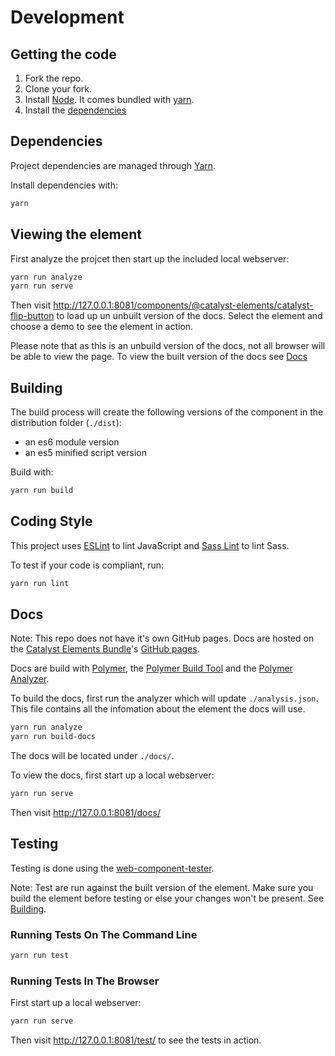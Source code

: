 # Development

## Getting the code

1.  Fork the repo.
2.  Clone your fork.
3.  Install [Node](https://nodejs.org/en/download/). It comes bundled with [yarn](https://yarnpkg.com/).
4.  Install the [dependencies](#dependencies)

## Dependencies

Project dependencies are managed through [Yarn](https://yarnpkg.com/lang/en/docs/install).

Install dependencies with:

```sh
yarn
```

## Viewing the element

First analyze the projcet then start up the included local webserver:

```sh
yarn run analyze
yarn run serve
```

Then visit http://127.0.0.1:8081/components/@catalyst-elements/catalyst-flip-button to load up un unbuilt version of the docs.
Select the element and choose a demo to see the element in action.

Please note that as this is an unbuild version of the docs, not all browser will be able to view the page. To view the built version of the docs see [Docs](#docs)

## Building

The build process will create the following versions of the component in the distribution folder (`./dist`):

* an es6 module version
* an es5 minified script version

Build with:

```sh
yarn run build
```

## Coding Style

This project uses [ESLint](http://eslint.org) to lint JavaScript and [Sass Lint](https://github.com/sasstools/sass-lint) to lint Sass.

To test if your code is compliant, run:

```sh
yarn run lint
```

## Docs

Note: This repo does not have it's own GitHub pages. Docs are hosted on the [Catalyst Elements Bundle](https://github.com/catalyst/CatalystElements)'s [GitHub pages](https://catalyst.github.io/CatalystElements).

Docs are build with [Polymer](https://www.polymer-project.org), the [Polymer Build Tool](https://github.com/Polymer/polymer-build) and the [Polymer Analyzer](https://github.com/Polymer/polymer-analyzer).

To build the docs, first run the analyzer which will update `./analysis.json`. This file contains all the infomation about the element the docs will use.

```sh
yarn run analyze
yarn run build-docs
```

The docs will be located under `./docs/`.

To view the docs, first start up a local webserver:

```sh
yarn run serve
```

Then visit http://127.0.0.1:8081/docs/

## Testing

Testing is done using the [web-component-tester](https://github.com/Polymer/web-component-tester).

Note: Test are run against the built version of the element. Make sure you build the element before testing or else your changes won't be present. See [Building](#building).

### Running Tests On The Command Line

```sh
yarn run test
```

### Running Tests In The Browser

First start up a local webserver:

```sh
yarn run serve
```

Then visit http://127.0.0.1:8081/test/ to see the tests in action.
